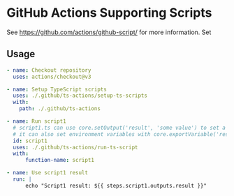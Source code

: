 # GitHub Actions Supporting Scripts

See https://github.com/actions/github-script/ for more information. Set

## Usage

```yaml
- name: Checkout repository
  uses: actions/checkout@v3

- name: Setup TypeScript scripts
  uses: ./.github/ts-actions/setup-ts-scripts
  with:
    path: ./.github/ts-actions

- name: Run script1
  # script1.ts can use core.setOutput('result', 'some value') to set a named output
  # it can also set environment variables with core.exportVariable('result', 'some value')
  id: script1
  uses: ./.github/ts-actions/run-ts-script
  with:
      function-name: script1

- name: Use script1 result
  run: |
      echo "Script1 result: ${{ steps.script1.outputs.result }}"
```
